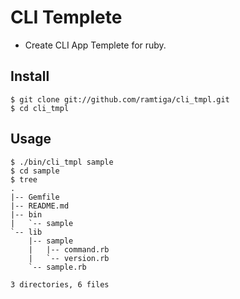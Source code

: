 # CLI Templete

* Create CLI App Templete for ruby.


## Install

    $ git clone git://github.com/ramtiga/cli_tmpl.git
    $ cd cli_tmpl


## Usage

    $ ./bin/cli_tmpl sample
    $ cd sample
    $ tree
    .
    |-- Gemfile
    |-- README.md
    |-- bin
    |   `-- sample
    `-- lib
        |-- sample
        |   |-- command.rb
        |   `-- version.rb
        `-- sample.rb
    
    3 directories, 6 files


